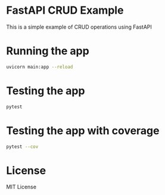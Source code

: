 # FastAPI CRUD Example

This is a simple example of CRUD operations using FastAPI

# Running the app

```bash
uvicorn main:app --reload
```

# Testing the app

```bash
pytest
```

# Testing the app with coverage

```bash
pytest --cov
```


# License
MIT License
```